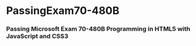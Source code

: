 # PassingExam70-480B
### Passing Microsoft Exam 70-480B Programming in HTML5 with JavaScript and CSS3
